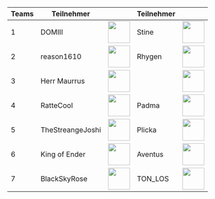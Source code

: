| **Teams** 	| **Teilnehmer**   	|                                                                                                                 	| **Teilnehmer** 	|                                                                                                               	|
|-----------	|------------------	|-----------------------------------------------------------------------------------------------------------------	|----------------	|---------------------------------------------------------------------------------------------------------------	|
| 1         	| DOMIII           	| [<img src="https://www.svgrepo.com/show/13671/youtube.svg" width=50>](https://www.youtube.com/@domiii)          	| Stine          	| [<img src="https://www.svgrepo.com/show/13671/youtube.svg" width=50>](https://www.youtube.com/@stineversum)   	|
| 2         	| reason1610       	| [<img src="https://www.svgrepo.com/show/13671/youtube.svg" width=50>](https://www.youtube.com/@reason1610)      	| Rhygen         	| [<img src="https://www.svgrepo.com/show/13671/youtube.svg" width=50>](https://www.youtube.com/@rhygen)        	|
| 3         	| Herr Maurrus     	| [<img src="https://www.svgrepo.com/show/13671/youtube.svg" width=50>](https://www.youtube.com/@herrmaurrus)     	|                	| [<img src="https://www.svgrepo.com/show/13671/youtube.svg" width=50>](https://www.twitch.tv/)                 	|
| 4         	| RatteCool        	| [<img src="https://www.svgrepo.com/show/13671/youtube.svg" width=50>](https://www.youtube.com/@rattecool)       	| Padma          	| [<img src="https://www.svgrepo.com/show/13671/youtube.svg" width=50>](https://www.youtube.com/@_padma_)       	|
| 5         	| TheStreangeJoshi 	| [<img src="https://www.svgrepo.com/show/448251/twitch.svg" width=50>](https://www.twitch.tv/thestrangejoshi)    	| Plicka         	| [<img src="https://www.svgrepo.com/show/13671/youtube.svg" width=50>](https://www.youtube.com/@plickayt)      	|
| 6         	| King of Ender    	| [<img src="https://www.svgrepo.com/show/13671/youtube.svg" width=50>](https://www.youtube.com/@kingofender)     	| Aventus        	| [<img src="https://www.svgrepo.com/show/13671/youtube.svg" width=50>](https://www.youtube.com/@KaiserAventus) 	|
| 7         	| BlackSkyRose     	| [<img src="https://www.svgrepo.com/show/13671/youtube.svg" width=50>](https://www.youtube.com/@blackskyrose119) 	| TON_LOS        	| [<img src="https://www.svgrepo.com/show/448251/twitch.svg" width=50>]( https://www.twitch.tv/ton_los)         	|
